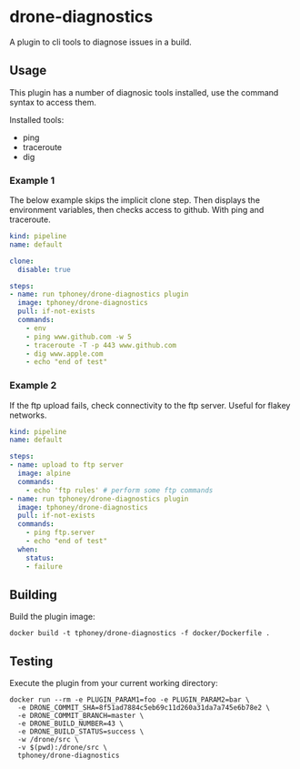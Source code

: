 # drone-diagnostics

A plugin to cli tools to diagnose issues in a build.

## Usage

This plugin has a number of diagnosic tools installed, use the command syntax to access them.

Installed tools:

- ping
- traceroute
- dig

### Example 1

The below example skips the implicit clone step. Then displays the environment variables, then checks access to github. With ping and traceroute.

```yaml
kind: pipeline
name: default

clone:
  disable: true

steps:
- name: run tphoney/drone-diagnostics plugin
  image: tphoney/drone-diagnostics
  pull: if-not-exists
  commands:
    - env
    - ping www.github.com -w 5
    - traceroute -T -p 443 www.github.com
    - dig www.apple.com
    - echo "end of test"
```

### Example 2

If the ftp upload fails, check connectivity to the ftp server. Useful for flakey networks.

```yaml
kind: pipeline
name: default

steps:
- name: upload to ftp server
  image: alpine
  commands:
    - echo 'ftp rules' # perform some ftp commands
- name: run tphoney/drone-diagnostics plugin
  image: tphoney/drone-diagnostics
  pull: if-not-exists
  commands:
    - ping ftp.server
    - echo "end of test"
  when:
    status:
    - failure
```

## Building

Build the plugin image:

```text
docker build -t tphoney/drone-diagnostics -f docker/Dockerfile .
```

## Testing

Execute the plugin from your current working directory:

```text
docker run --rm -e PLUGIN_PARAM1=foo -e PLUGIN_PARAM2=bar \
  -e DRONE_COMMIT_SHA=8f51ad7884c5eb69c11d260a31da7a745e6b78e2 \
  -e DRONE_COMMIT_BRANCH=master \
  -e DRONE_BUILD_NUMBER=43 \
  -e DRONE_BUILD_STATUS=success \
  -w /drone/src \
  -v $(pwd):/drone/src \
  tphoney/drone-diagnostics
```
